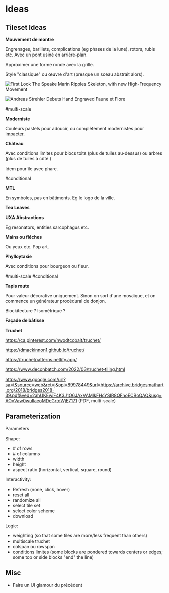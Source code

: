 # Ideas

## Tileset Ideas

**Mouvement de montre**

Engrenages, barillets, complications (eg phases de la lune), rotors, rubis etc.  Avec un pont usiné en arrière-plan.

Approximer une forme ronde avec la grille.

Style "classique" ou œuvre d'art (presque un sceau abstrait alors).

![ First Look The Speake Marin Ripples Skeleton, with new High-Frequency Movement ](https://monochrome-watches.com/wp-content/uploads/2024/08/Speake-Marin-Ripples-Skeleton-review-ulra-thin-high-frequency-luxury-sports-watch-integrated-bracelet-7.jpg)

![Andreas Strehler Debuts Hand Engraved Faune et Flore](https://watchesbysjx.com/wp-content/uploads/2024/10/Andreas-Strehler-flore-faune-front-2.jpg)

#multi-scale

**Moderniste**

Couleurs pastels pour adoucir, ou complètement modernistes pour impacter.

**Château**

Avec conditions limites pour blocs toits (plus de tuiles au-dessus) ou arbres (plus de tuiles à côté.)

Idem pour île avec phare.

#conditional

**MTL**

En symboles, pas en bâtiments. Eg le logo de la ville.

**Tea Leaves**

**UXA Abstractions**

Eg resonators, entities sarcophagus etc.

**Mains ou fléches**

Ou yeux etc. Pop art.

**Phylloytaxie**

Avec conditions pour bourgeon ou fleur.

#multi-scale #conditional

**Tapis route**

Pour valeur décorative uniquement. Sinon on sort d'une mosaïque, et on commence un générateur procédural de donjon.

Blockitecture ? Isométrique ?

**Façade de bâtisse**

**Truchet**

<https://ca.pinterest.com/nwodtcobalt/truchet/>

<https://dmackinnon1.github.io/truchet/>

<https://truchetpatterns.netlify.app/>

<https://www.deconbatch.com/2022/03/truchet-tiling.html>

<https://www.google.com/url?sa=t&source=web&rct=j&opi=89978449&url=https://archive.bridgesmathart.org/2018/bridges2018-39.pdf&ved=2ahUKEwiF4K3J1O6JAxVAMlkFHcYSIR8QFnoECBoQAQ&usg=AOvVaw0wuIlaeoMDeGrtdWjE7171> (PDF, multi-scale)

## Parameterization

Parameters

Shape:

- \# of rows
- \# of columns
- width
- height
- aspect ratio (horizontal, vertical, square, round)

Interactivity:

- Refresh (none, click, hover)
- reset all
- randomize all
- select tile set
- select color scheme
- download

Logic:

- weighting (so that some tiles are more/less frequent than others)
- multiscale truchet
- colspan ou rowspan
- conditions limites (some blocks are pondered towards centers or edges; some top or side blocks "end" the line)

## Misc

- Faire un UI glamour du précédent
